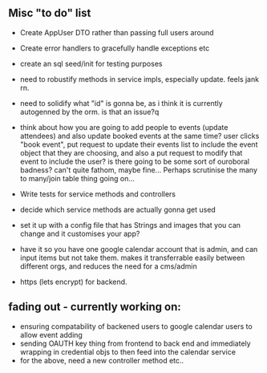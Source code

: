Misc "to do" list
---
- Create AppUser DTO rather than passing full users around
- Create error handlers to gracefully handle exceptions etc
- create an sql seed/init for testing purposes
- need to robustify methods in service impls, especially update. feels jank rn.
- need to solidify what "id" is gonna be, as i think it is currently autogenned by the orm. is that an issue?q

- think about how you are going to add people to events (update attendees) and also update booked events at the same time? user clicks "book event", put request to update their events list to include the event object that they are choosing, and also a put request to modify that event to include the user? is there going to be some sort of ouroboral badness? can't quite fathom, maybe fine... Perhaps scrutinise the many to many/join table thing going on...

- Write tests for service methods and controllers
- decide which service methods are actually gonna get used
- set it up with a config file that has Strings and images that you can change and it customises your app?
- have it so you have one google calendar account that is admin, and can input items but not take them. makes it transferrable easily between different orgs, and reduces the need for a cms/admin

- https (lets encrypt) for backend.
## fading out - currently working on: 
- ensuring compatability of backened users to google calendar users to allow event adding
- sending OAUTH key thing from frontend to back end and immediately wrapping in credential objs to then feed into the calendar service
- for the above, need a new controller method etc..
